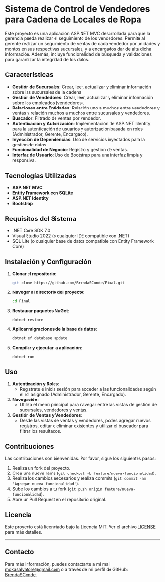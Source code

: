 # Sistema de Control de Vendedores para Cadena de Locales de Ropa

Este proyecto es una aplicación ASP.NET MVC desarrollada para que la gerencia pueda realizar el seguimiento de los vendedores. Permite al gerente realizar un seguimiento de ventas de cada vendedor por unidades y montos en sus respectivas sucursales, y a encargados dar de alta dicha información. Además, incluye funcionalidad de búsqueda y validaciones para garantizar la integridad de los datos.

## Características

- **Gestión de Sucursales**: Crear, leer, actualizar y eliminar información sobre las sucursales de la cadena.
- **Gestión de Vendedores**: Crear, leer, actualizar y eliminar información sobre los empleados (vendedores).
- **Relaciones entre Entidades**: Relación uno a muchos entre vendedores y ventas y relación muchos a muchos entre sucursales y vendedores.
- **Buscador**: Filtrado de ventas por vendedor.
- **Autenticación y Autorización**: Implementación de ASP.NET Identity para la autenticación de usuarios y autorización basada en roles (Administrador, Gerente, Encargado).
- **Inyección de Dependencias**: Uso de servicios inyectados para la gestión de datos.
- **Funcionalidad de Negocio**: Registro y gestión de ventas.
- **Interfaz de Usuario**: Uso de Bootstrap para una interfaz limpia y responsiva.

## Tecnologías Utilizadas

- **ASP.NET MVC**
- **Entity Framework con SQLite**
- **ASP.NET Identity**
- **Bootstrap**

## Requisitos del Sistema

- .NET Core SDK 7.0
- Visual Studio 2022 (o cualquier IDE compatible con .NET)
- SQL Lite (o cualquier base de datos compatible con Entity Framework Core)

## Instalación y Configuración

1. **Clonar el repositorio**:
    ```bash
    git clone https://github.com/BrendaSConde/Final.git
    ```
2. **Navegar al directorio del proyecto**:
    ```bash
    cd Final
    ```
3. **Restaurar paquetes NuGet**:
    ```bash
    dotnet restore
    ```
4. **Aplicar migraciones de la base de datos**:
    ```bash
    dotnet ef database update
    ```
5. **Compilar y ejecutar la aplicación**:
    ```bash
    dotnet run
    ```
    
## Uso

1. **Autenticación y Roles**:
    - Registrate e inicia sesión para acceder a las funcionalidades según el rol asignado (Administrador, Gerente, Encargado).
2. **Navegación**:
    - Utiliza el menú principal para navegar entre las vistas de gestión de sucursales, vendedores y ventas.
3. **Gestión de Ventas y Vendedores**:
    - Desde las vistas de ventas y vendedores, podes agregar nuevos registros, editar o eliminar existentes y utilizar el buscador para filtrar los resultados.


## Contribuciones

Las contribuciones son bienvenidas. Por favor, sigue los siguientes pasos:

1. Realiza un fork del proyecto.
2. Crea una nueva rama (`git checkout -b feature/nueva-funcionalidad`).
3. Realiza los cambios necesarios y realiza commits (`git commit -am 'Agregar nueva funcionalidad'`).
4. Sube los cambios a tu fork (`git push origin feature/nueva-funcionalidad`).
5. Abre un Pull Request en el repositorio original.

## Licencia

Este proyecto está licenciado bajo la Licencia MIT. Ver el archivo [LICENSE](LICENSE) para más detalles.

---

## Contacto

Para más información, puedes contactarte a mi mail [mokasalvatore@gmail.com](mailto:mokasalvatore@gmail.com) o a través de mi perfil de GitHub: [BrendaSConde](https://github.com/BrendaSConde).
